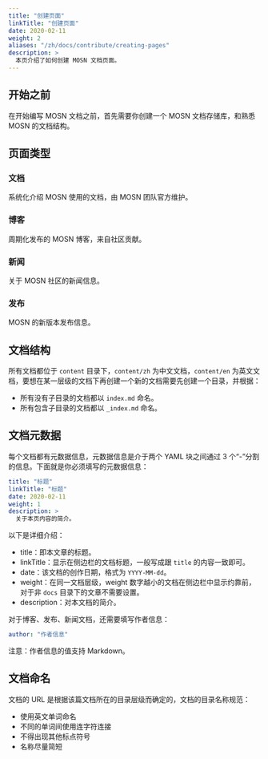 ```yaml
---
title: "创建页面"
linkTitle: "创建页面"
date: 2020-02-11
weight: 2
aliases: "/zh/docs/contribute/creating-pages"
description: >
  本页介绍了如何创建 MOSN 文档页面。
---
```


## 开始之前

在开始编写 MOSN 文档之前，首先需要你创建一个 MOSN 文档存储库，和熟悉 MOSN 的文档结构。

## 页面类型

### 文档

系统化介绍 MOSN 使用的文档，由 MOSN 团队官方维护。

### 博客

周期化发布的 MOSN 博客，来自社区贡献。

### 新闻

关于 MOSN 社区的新闻信息。

### 发布

MOSN 的新版本发布信息。

## 文档结构

所有文档都位于 `content` 目录下，`content/zh` 为中文文档，`content/en` 为英文文档，要想在某一层级的文档下再创建一个新的文档需要先创建一个目录，并根据：

- 所有没有子目录的文档都以 `index.md` 命名。
- 所有包含子目录的文档都以 `_index.md` 命名。

## 文档元数据

每个文档都有元数据信息，元数据信息是介于两个 YAML 块之间通过 3 个“-”分割的信息。下面就是你必须填写的元数据信息：

```yaml
title: "标题"
linkTitle: "标题"
date: 2020-02-11
weight: 1
description: >
  关于本页内容的简介。
```

以下是详细介绍：

- title：即本文章的标题。
- linkTitle：显示在侧边栏的文档标题，一般写成跟 `title` 的内容一致即可。
- date：该文档的创作日期，格式为 `YYYY-MM-dd`。
- weight：在同一文档层级，weight 数字越小的文档在侧边栏中显示约靠前，对于非 `docs` 目录下的文章不需要设置。
- description：对本文档的简介。

对于博客、发布、新闻文档，还需要填写作者信息：

```yaml
author: "作者信息"
```

注意：作者信息的值支持 Markdown。

## 文档命名

文档的 URL 是根据该篇文档所在的目录层级而确定的，文档的目录名称规范：

- 使用英文单词命名
- 不同的单词间使用连字符连接
- 不得出现其他标点符号
- 名称尽量简短

